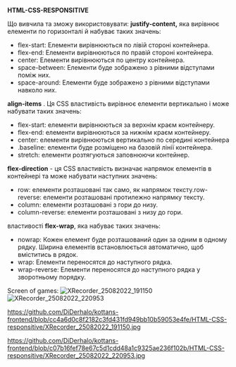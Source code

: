 **HTML-CSS-RESPONSITIVE**

Що вивчила та зможу використовувати:
**justify-content,** яка вирівнює елементи по горизонталі й набуває таких значень:
- flex-start: Елементи вирівнюються по лівій стороні контейнера.
- flex-end: Елементи вирівнюються по правій стороні контейнера.
- center: Елементи вирівнюються по центру контейнера.
- space-between: Елементи буде зображено з рівними відступами поміж них.
- space-around: Елементи буде зображено з рівними відступами навколо них.

**align-items** . Ця CSS властивість вирівнює елементи вертикально і може набувати таких значень:

- flex-start: елементи вирівнюються за верхнім краєм контейнеру.
- flex-end: елементи вирівнюються за нижнім краєм контейнеру.
- center: елементи вирівнюються вертикально по середині контейнера
- .baseline: елементи буде розміщено на базовій лінії контейнера.
- stretch: елементи розтягуються заповнюючи контейнер.

**flex-direction** - ця CSS властивість визначає напрямок елементів в контейнері та може набувати наступних значень:

- row: елементи розташовані так само, як напрямок тексту.row-reverse: елементи розташовані протилежно напрямку тексту.
- column: елементи розташовані з гори до низу.
- column-reverse: елементи розташовані з низу до гори.

властивості **flex-wrap**, яка набуває таких значень:

- nowrap: Кожен елемент буде розташований один за одним в одному рядку. Ширина елементів встановлюється автоматично, щоб вміститись в рядок.
- wrap: Елементи переносятся до наступного рядка.
- wrap-reverse: Елементи переносятся до наступного рядка у зворотньому порядку.

Screen of games:
![XRecorder_25082022_191150](https://user-images.githubusercontent.com/109953894/188215538-ea07ec5c-489c-4ae2-b525-dcbb0dfc70d1.jpg)
![XRecorder_25082022_220953](https://user-images.githubusercontent.com/109953894/188215541-2a1c72f7-e5d4-4ca4-9a9e-2ab55380f73d.jpg)

https://github.com/DiDerhalo/kottans-frontend/blob/cc4a6d0c8f2182c3fd431fd949bb10b59053e4fe/HTML-CSS-responsitive/XRecorder_25082022_191150.jpg

https://github.com/DiDerhalo/kottans-frontend/blob/c07b16fef78e67c5d1cdd48a1c9325ae236f102b/HTML-CSS-responsitive/XRecorder_25082022_220953.jpg
